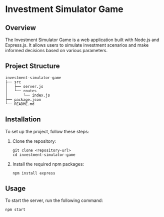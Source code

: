 # Investment Simulator Game

## Overview
The Investment Simulator Game is a web application built with Node.js and Express.js. It allows users to simulate investment scenarios and make informed decisions based on various parameters.

## Project Structure
```
investment-simulator-game
├── src
│   ├── server.js
│   └── routes
│       └── index.js
├── package.json
└── README.md
```

## Installation

To set up the project, follow these steps:

1. Clone the repository:
   ```
   git clone <repository-url>
   cd investment-simulator-game
   ```

2. Install the required npm packages:
   ```
   npm install express
   ```

## Usage

To start the server, run the following command:
```
npm start
```
